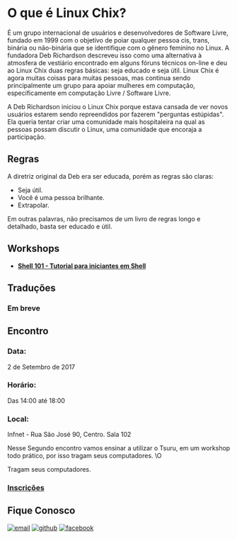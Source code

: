 # O que é Linux Chix?

 É um grupo internacional de usuários e desenvolvedores de Software Livre, fundado em 1999 com o objetivo de poiar qualquer pessoa cis, trans, binária ou não-binária que se identifique com o gênero feminino no Linux.
 A fundadora Deb Richardson descreveu isso como uma alternativa à atmosfera de vestiário encontrado em alguns fóruns técnicos on-line e deu ao Linux Chix duas regras básicas: seja educado e seja útil. 
  Linux Chix é agora muitas coisas para muitas pessoas, mas continua sendo principalmente um grupo para apoiar mulheres em computação, especificamente em computação Livre / Software Livre.

 A Deb Richardson iniciou o Linux Chix porque estava cansada de ver novos usuários estarem sendo repreendidos por fazerem "perguntas estúpidas". Ela queria tentar criar uma comunidade mais hospitaleira na qual as pessoas possam discutir o Linux, uma comunidade que encoraja a participação.

## Regras
 A diretriz original da Deb era ser educada, porém as regras são claras:
 - Seja útil. 
 - Você é uma pessoa brilhante. 
 - Extrapolar. 
 
 Em outras palavras, não precisamos de um livro de regras longo e detalhado, basta ser educado e útil.

## Workshops
* [**Shell 101 - Tutorial para iniciantes em Shell**](https://linuxchix-rj.gitbooks.io/linux-shell-101/content)

## Traduções
### Em breve

## Encontro

### Data: 
2 de Setembro de 2017 

### Horário: 
Das 14:00 até 18:00

### Local: 
Infnet - Rua São José 90, Centro. Sala 102

Nesse Segundo encontro vamos ensinar a utilizar o Tsuru, em um workshop todo prático, por isso tragam seus computadores. \O

Tragam seus computadores.

### [**Inscrições**](https://goo.gl/H7RnNW)

## Fique Conosco
[![email](http://icon-icons.com/icons2/272/PNG/72/Email_30017.png)](mailto:linuxchix.rj@gmail.com)
[![github](http://icon-icons.com/icons2/838/PNG/72/circle-github_icon-icons.com_66826.png)](https://github.com/linuxchixrj)
[![facebook](http://icon-icons.com/icons2/478/PNG/72/facebook_47004.png)](https://www.facebook.com/Linux-Chix-RJ-141307279791072)
